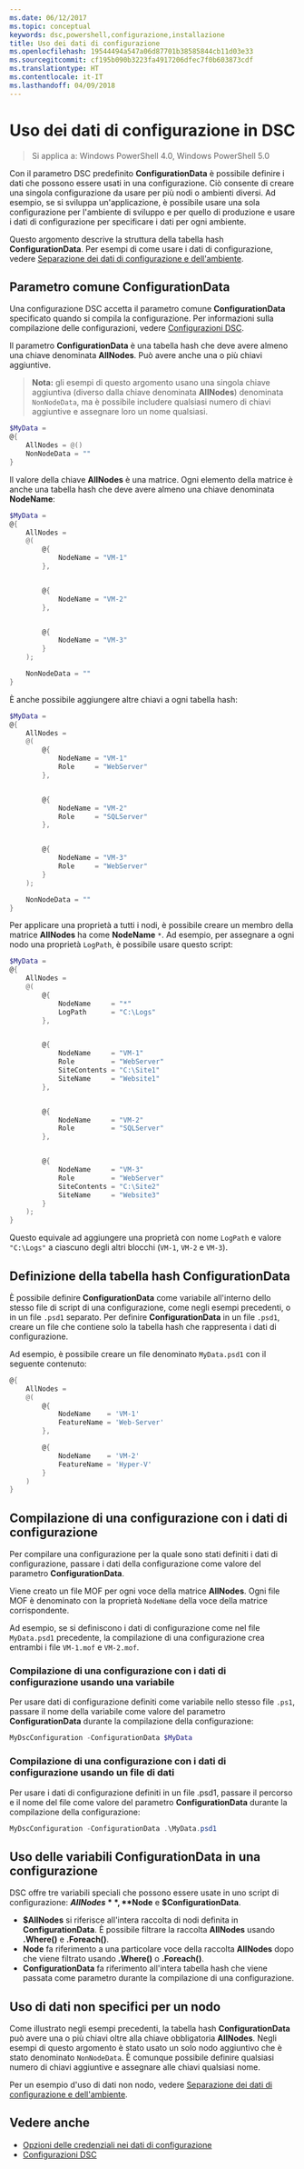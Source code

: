 ```yaml
---
ms.date: 06/12/2017
ms.topic: conceptual
keywords: dsc,powershell,configurazione,installazione
title: Uso dei dati di configurazione
ms.openlocfilehash: 19544494a547a06d87701b38585844cb11d03e33
ms.sourcegitcommit: cf195b090b3223fa4917206dfec7f0b603873cdf
ms.translationtype: HT
ms.contentlocale: it-IT
ms.lasthandoff: 04/09/2018
---
```

# <a name="using-configuration-data-in-dsc"></a>Uso dei dati di configurazione in DSC

>Si applica a: Windows PowerShell 4.0, Windows PowerShell 5.0

Con il parametro DSC predefinito **ConfigurationData** è possibile definire i dati che possono essere usati in una configurazione.
Ciò consente di creare una singola configurazione da usare per più nodi o ambienti diversi.
Ad esempio, se si sviluppa un'applicazione, è possibile usare una sola configurazione per l'ambiente di sviluppo e per quello di produzione e usare i dati di configurazione per specificare i dati per ogni ambiente.

Questo argomento descrive la struttura della tabella hash **ConfigurationData**.
Per esempi di come usare i dati di configurazione, vedere [Separazione dei dati di configurazione e dell'ambiente](separatingEnvData.md).

## <a name="the-configurationdata-common-parameter"></a>Parametro comune ConfigurationData

Una configurazione DSC accetta il parametro comune **ConfigurationData** specificato quando si compila la configurazione.
Per informazioni sulla compilazione delle configurazioni, vedere [Configurazioni DSC](configurations.md).

Il parametro **ConfigurationData** è una tabella hash che deve avere almeno una chiave denominata **AllNodes**.
Può avere anche una o più chiavi aggiuntive.

>**Nota:** gli esempi di questo argomento usano una singola chiave aggiuntiva (diverso dalla chiave denominata **AllNodes**) denominata `NonNodeData`, ma è possibile includere qualsiasi numero di chiavi aggiuntive e assegnare loro un nome qualsiasi.

```powershell
$MyData =
@{
    AllNodes = @()
    NonNodeData = ""
}
```

Il valore della chiave **AllNodes** è una matrice. Ogni elemento della matrice è anche una tabella hash che deve avere almeno una chiave denominata **NodeName**:

```powershell
$MyData =
@{
    AllNodes =
    @(
        @{
            NodeName = "VM-1"
        },


        @{
            NodeName = "VM-2"
        },


        @{
            NodeName = "VM-3"
        }
    );

    NonNodeData = ""
}
```

È anche possibile aggiungere altre chiavi a ogni tabella hash:

```powershell
$MyData =
@{
    AllNodes =
    @(
        @{
            NodeName = "VM-1"
            Role     = "WebServer"
        },


        @{
            NodeName = "VM-2"
            Role     = "SQLServer"
        },


        @{
            NodeName = "VM-3"
            Role     = "WebServer"
        }
    );

    NonNodeData = ""
}
```

Per applicare una proprietà a tutti i nodi, è possibile creare un membro della matrice **AllNodes** ha come **NodeName** `*`.
Ad esempio, per assegnare a ogni nodo una proprietà `LogPath`, è possibile usare questo script:

```powershell
$MyData =
@{
    AllNodes =
    @(
        @{
            NodeName     = "*"
            LogPath      = "C:\Logs"
        },


        @{
            NodeName     = "VM-1"
            Role         = "WebServer"
            SiteContents = "C:\Site1"
            SiteName     = "Website1"
        },


        @{
            NodeName     = "VM-2"
            Role         = "SQLServer"
        },


        @{
            NodeName     = "VM-3"
            Role         = "WebServer"
            SiteContents = "C:\Site2"
            SiteName     = "Website3"
        }
    );
}
```

Questo equivale ad aggiungere una proprietà con nome `LogPath` e valore `"C:\Logs"` a ciascuno degli altri blocchi (`VM-1`, `VM-2` e `VM-3`).

## <a name="defining-the-configurationdata-hashtable"></a>Definizione della tabella hash ConfigurationData

È possibile definire **ConfigurationData** come variabile all'interno dello stesso file di script di una configurazione, come negli esempi precedenti, o in un file `.psd1` separato.
Per definire **ConfigurationData** in un file `.psd1`, creare un file che contiene solo la tabella hash che rappresenta i dati di configurazione.

Ad esempio, è possibile creare un file denominato `MyData.psd1` con il seguente contenuto:

```powershell
@{
    AllNodes =
    @(
        @{
            NodeName    = 'VM-1'
            FeatureName = 'Web-Server'
        },

        @{
            NodeName    = 'VM-2'
            FeatureName = 'Hyper-V'
        }
    )
}
```

## <a name="compiling-a-configuration-with-configuration-data"></a>Compilazione di una configurazione con i dati di configurazione

Per compilare una configurazione per la quale sono stati definiti i dati di configurazione, passare i dati della configurazione come valore del parametro **ConfigurationData**.

Viene creato un file MOF per ogni voce della matrice **AllNodes**.
Ogni file MOF è denominato con la proprietà `NodeName` della voce della matrice corrispondente.

Ad esempio, se si definiscono i dati di configurazione come nel file `MyData.psd1` precedente, la compilazione di una configurazione crea entrambi i file `VM-1.mof` e `VM-2.mof`.

### <a name="compiling-a-configuration-with-configuration-data-using-a-variable"></a>Compilazione di una configurazione con i dati di configurazione usando una variabile

Per usare dati di configurazione definiti come variabile nello stesso file `.ps1`, passare il nome della variabile come valore del parametro **ConfigurationData** durante la compilazione della configurazione:

```powershell
MyDscConfiguration -ConfigurationData $MyData
```

### <a name="compiling-a-configuration-with-configuration-data-using-a-data-file"></a>Compilazione di una configurazione con i dati di configurazione usando un file di dati

Per usare i dati di configurazione definiti in un file .psd1, passare il percorso e il nome del file come valore del parametro **ConfigurationData** durante la compilazione della configurazione:

```powershell
MyDscConfiguration -ConfigurationData .\MyData.psd1
```

## <a name="using-configurationdata-variables-in-a-configuration"></a>Uso delle variabili ConfigurationData in una configurazione

DSC offre tre variabili speciali che possono essere usate in uno script di configurazione: **$AllNodes**, **$Node** e **$ConfigurationData**.

- **$AllNodes** si riferisce all'intera raccolta di nodi definita in **ConfigurationData**. È possibile filtrare la raccolta **AllNodes** usando **.Where()** e **.Foreach()**.
- **Node** fa riferimento a una particolare voce della raccolta **AllNodes** dopo che viene filtrato usando **.Where()** o **.Foreach()**.
- **ConfigurationData** fa riferimento all'intera tabella hash che viene passata come parametro durante la compilazione di una configurazione.

## <a name="using-non-node-data"></a>Uso di dati non specifici per un nodo

Come illustrato negli esempi precedenti, la tabella hash **ConfigurationData** può avere una o più chiavi oltre alla chiave obbligatoria **AllNodes**.
Negli esempi di questo argomento è stato usato un solo nodo aggiuntivo che è stato denominato `NonNodeData`.
È comunque possibile definire qualsiasi numero di chiavi aggiuntive e assegnare alle chiavi qualsiasi nome.

Per un esempio d'uso di dati non nodo, vedere [Separazione dei dati di configurazione e dell'ambiente](separatingEnvData.md).

## <a name="see-also"></a>Vedere anche
- [Opzioni delle credenziali nei dati di configurazione](configDataCredentials.md)
- [Configurazioni DSC](configurations.md)